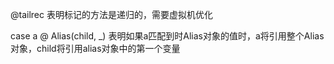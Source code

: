 @tailrec
	表明标记的方法是递归的，需要虚拟机优化

case a @ Alias(child, _)
	表明如果a匹配到时Alias对象的值时，a将引用整个Alias对象，child将引用alias对象中的第一个变量

